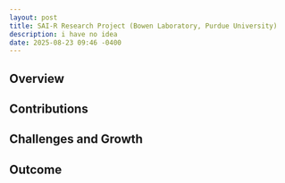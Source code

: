 ```yaml
---
layout: post
title: SAI-R Research Project (Bowen Laboratory, Purdue University)
description: i have no idea
date: 2025-08-23 09:46 -0400
---
```


## Overview



## Contributions



## Challenges and Growth



## Outcome


